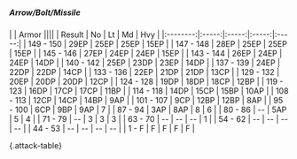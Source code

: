 ##### Arrow/Bolt/Missile

|      |   Armor   ||||
|   Result   |   No   |   Lt   |   Md   |   Hvy   |
|:--------:|:-----:|:-----:|:-----:|:-----:|
| 149 - 150 | 29EP | 25EP | 25EP | 15EP |
| 147 - 148 | 28EP | 25EP | 25EP | 15EP |
| 145 - 146 | 27EP | 24EP | 24EP | 15EP |
| 143 - 144 | 26EP | 24EP | 24EP | 14DP |
| 140 - 142 | 25EP | 23DP | 23EP | 14DP |
| 137 - 139 | 24EP | 22DP | 22DP | 14CP |
| 133 - 136 | 22EP | 21DP | 21DP | 13CP |
| 129 - 132 | 20EP | 20DP | 20DP | 12CP |
| 124 - 128 | 19DP | 18DP | 18CP | 12BP |
| 119 - 123 | 16DP | 17CP | 17CP | 11BP |
| 114 - 118 | 14DP | 15CP | 15BP | 10AP |
| 108 - 113 | 12CP | 14CP | 14BP | 9AP |
| 101 - 107 | 9CP | 12BP | 12BP | 8AP |
| 95 - 100 | 6CP | 9BP | 9AP | 7 |
| 87 - 94 | 3AP | 8AP | 8 | 6 |
| 80 - 86 | --  | 5AP | 5 | 4 |
| 71 - 79 | --  | 3 | 3 | 3 |
| 63 - 70 | --  | --  | --  | 1 |
| 54 - 62 | --  | --  | --  | --  |
| 44 - 53 | --  | --  | --  | --  |
| 1 - F | F | F | F | F |

{.attack-table}
